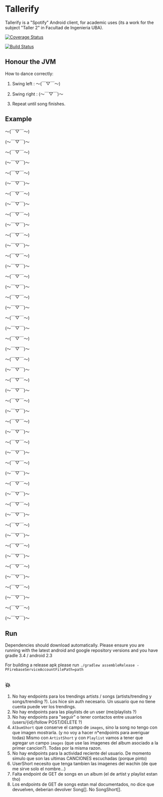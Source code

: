 # Tallerify

Tallerify is a "Spotify" Android client, for academic uses (its a work for the subject "Taller 2" in Facultad de Ingenieria UBA).

[![Coverage Status](https://coveralls.io/repos/github/saantiaguilera/fiuba-taller-II-tallerify-android/badge.svg?branch=develop)](https://coveralls.io/github/saantiaguilera/fiuba-taller-II-tallerify-android?branch=develop)

[![Build Status](https://travis-ci.org/saantiaguilera/fiuba-taller-II-tallerify-android.svg?branch=develop)](https://travis-ci.org/saantiaguilera/fiuba-taller-II-tallerify-android)

## Honour the JVM

How to dance correctly:

1. Swing left  : 〜(￣▽￣〜)

2. Swing right : (〜￣▽￣)〜

3. Repeat until song finishes.

## Example

〜(￣▽￣〜)

(〜￣▽￣)〜

〜(￣▽￣〜)

(〜￣▽￣)〜

〜(￣▽￣〜)

(〜￣▽￣)〜

〜(￣▽￣〜)

(〜￣▽￣)〜

〜(￣▽￣〜)

(〜￣▽￣)〜

〜(￣▽￣〜)

(〜￣▽￣)〜

〜(￣▽￣〜)

(〜￣▽￣)〜

〜(￣▽￣〜)

(〜￣▽￣)〜

〜(￣▽￣〜)

(〜￣▽￣)〜

〜(￣▽￣〜)

(〜￣▽￣)〜

〜(￣▽￣〜)

(〜￣▽￣)〜

〜(￣▽￣〜)

(〜￣▽￣)〜

〜(￣▽￣〜)

(〜￣▽￣)〜

〜(￣▽￣〜)

(〜￣▽￣)〜

〜(￣▽￣〜)

(〜￣▽￣)〜

〜(￣▽￣〜)

(〜￣▽￣)〜

〜(￣▽￣〜)

(〜￣▽￣)〜

〜(￣▽￣〜)

(〜￣▽￣)〜

〜(￣▽￣〜)

(〜￣▽￣)〜

〜(￣▽￣〜)

(〜￣▽￣)〜

〜(￣▽￣〜)

(〜￣▽￣)〜

〜(￣▽￣〜)

(〜￣▽￣)〜

〜(￣▽￣〜)

(〜￣▽￣)〜

〜(￣▽￣〜)

(〜￣▽￣)〜

## Run

Dependencies should download automatically. Please ensure you are running with the latest android and google repository versions and you have gradle 3.4 / android 2.3

For building a release apk please run `./gradlew assembleRelease -PFirebaseServiceAccountFilePath=path`

## :boom:

1. No hay endpoints para los trendings artists / songs (artists/trending y songs/trending ?). Los hice sin auth necesario. Un usuario que no tiene cuenta puede ver los trendings.
2. No hay endpoints para las playlists de un user (me/playlists ?)
3. No hay endpoints para "seguir" o tener contactos entre usuarios (users/{id}/follow POST/DELETE ?)
4. `AlbumShort` que conserve el campo de `images`, sino la song no tengo con que imagen mostrarla. (y no voy a hacer n*endpoints para averiguar todas)
Mismo con `ArtistShort` y con `Playlist` vamos a tener que agregar un campo `images` (que use las imagenes del album asociado a la primer cancion?). Todas por la misma razon.
5. No hay endpoints para la actividad reciente del usuario. De momento simulo que son las ultimas CANCIONES escuchadas (porque pinto)
6. UserShort necesito que tenga tambien las imagenes del wachin (de que me sirve solo el nombre...)
7. Falta endpoint de GET de songs en un album (el de artist y playlist estan tho)
8. Los endpoints de GET de songs estan mal documentados, no dice que devuelven, deberian devolver Song[]. No SongShort[].
